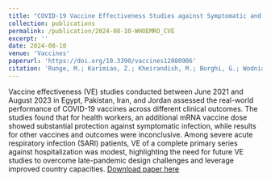 ```yaml
---
title: "COVID-19 Vaccine Effectiveness Studies against Symptomatic and Severe Outcomes during the Omicron Period in Four Countries in the Eastern Mediterranean Region"
collection: publications
permalink: /publication/2024-08-10-WHOEMRO_CVE
excerpt: ''
date: 2024-08-10
venue: 'Vaccines'
paperurl: 'https://doi.org/10.3390/vaccines12080906'
citation: 'Runge, M.; Karimian, Z.; Kheirandish, M.; Borghi, G.; Wodniak, N.; Fahmy, K.; Mantel, C.; Cherian, T.; Nabil Ahmed Said, Z.; Najafi, F.; et al. COVID-19 Vaccine Effectiveness Studies against Symptomatic and Severe Outcomes during the Omicron Period in Four Countries in the Eastern Mediterranean Region. Vaccines 2024, 12, 906.'
---
```


Vaccine effectiveness (VE) studies conducted between June 2021 and August 2023 in Egypt, Pakistan, Iran, and Jordan assessed the real-world performance of COVID-19 vaccines across different clinical outcomes.
The studies found that for health workers, an additional mRNA vaccine dose showed substantial protection against symptomatic infection, while results for other vaccines and outcomes were inconclusive.
Among severe acute respiratory infection (SARI) patients, VE of a complete primary series against hospitalization was modest, 
highlighting the need for future VE studies to overcome late-pandemic design challenges and leverage improved country capacities. 
[Download paper here](https://www.mdpi.com/2076-393X/12/8/906)